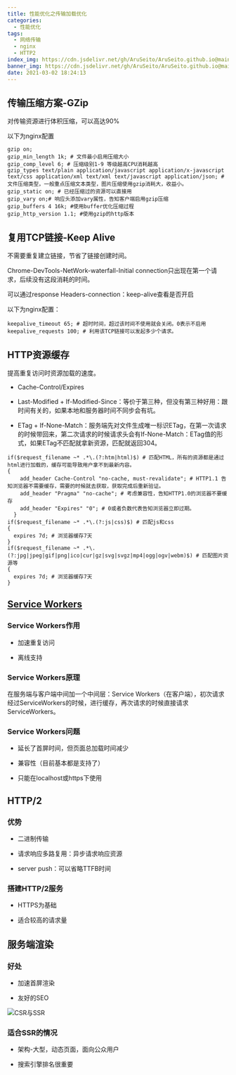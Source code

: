 ```yaml
---
title: 性能优化之传输加载优化
categories:
  - 性能优化
tags:
  - 网络传输
  - nginx
  - HTTP2
index_img: https://cdn.jsdelivr.net/gh/AruSeito/AruSeito.github.io@main/source/img/banner/bg6.jpg
banner_img: https://cdn.jsdelivr.net/gh/AruSeito/AruSeito.github.io@main/source/img/banner/bg6.jpg
date: 2021-03-02 18:24:13
---
```


## 传输压缩方案-GZip

对传输资源进行体积压缩，可以高达90%

以下为nginx配置

```properties
gzip on;
gzip_min_length 1k; # 文件最小启用压缩大小
gzip_comp_level 6; # 压缩级别1-9 等级越高CPU消耗越高
gzip_types text/plain application/javascript application/x-javascript text/css application/xml text/xml text/javascript application/json; # 文件压缩类型，一般重点压缩文本类型，图片压缩使用gzip消耗大，收益小。
gzip_static on; # 已经压缩过的资源可以直接用
gzip_vary on;# 响应头添加vary属性，告知客户端启用gzip压缩
gzip_buffers 4 16k; #使用buffer优化压缩过程
gzip_http_version 1.1; #使用gzip的http版本
```

## 复用TCP链接-Keep Alive

不需要重复建立链接，节省了链接创建时间。

Chrome-DevTools-NetWork-waterfall-Initial connection只出现在第一个请求，后续没有这段消耗的时间。

可以通过response Headers-connection：keep-alive查看是否开启

以下为nginx配置：

```properties
keepalive_timeout 65; # 超时时间，超过该时间不使用就会关闭。0表示不启用
keepalive_requests 100; # 利用该TCP链接可以发起多少个请求。
```

## HTTP资源缓存

提高重复访问时资源加载的速度。

- Cache-Control/Expires

- Last-Modified + If-Modified-Since：等价于第三种，但没有第三种好用：跟时间有关的，如果本地和服务器时间不同步会有坑。

- ETag + If-None-Match：服务端先对文件生成唯一标识ETag，在第一次请求的时候带回来，第二次请求的时候请求头会有If-None-Match：ETag值的形式，如果ETag不匹配就拿新资源，匹配就返回304。

```properties
if($request_filename ~* .*\.(?:htm|html)$) # 匹配HTML，所有的资源都是通过html进行加载的，缓存可能导致用户拿不到最新内容。
{ 
    add_header Cache-Control "no-cache, must-revalidate"; # HTTP1.1 告知浏览器不需要缓存，需要的时候就去获取，获取完成后重新验证。
    add_header "Pragma" "no-cache"; # 考虑兼容性，告知HTTP1.0的浏览器不要缓存
    add_header "Expires" "0"; # 0或者负数代表告知浏览器立即过期。
  }
if($request_filename ~* .*\.(?:js|css)$) # 匹配js和css
{
  expires 7d; # 浏览器缓存7天
}
if($request_filename ~* .*\.(?:jpg|jpeg|gif|png|ico|cur|gz|svg|svgz|mp4|ogg|ogv|webm)$) # 匹配图片资源等
{
  expires 7d; # 浏览器缓存7天
}
```

## [Service Workers](https://developer.mozilla.org/zh-CN/docs/Web/API/Service_Worker_API/Using_Service_Workers)
### Service Workers作用

- 加速重复访问

- 离线支持

### Service Workers原理

在服务端与客户端中间加一个中间层：Service Workers（在客户端），初次请求经过ServiceWorkers的时候，进行缓存，再次请求的时候直接请求ServiceWorkers。

### Service Workers问题

- 延长了首屏时间，但页面总加载时间减少

- 兼容性（目前基本都是支持了）

- 只能在localhost或https下使用

## HTTP/2

### 优势

- 二进制传输

- 请求响应多路复用：异步请求响应资源

- server push：可以省略TTFB时间

### 搭建HTTP/2服务

- HTTPS为基础

- 适合较高的请求量

## 服务端渲染

### 好处

- 加速首屏渲染

- 友好的SEO

![CSR与SSR](https://cdn.jsdelivr.net/gh/AruSeito/AruSeito.github.io@main/source/img/SSR.png)

### 适合SSR的情况

- 架构-大型，动态页面，面向公众用户

- 搜索引擎排名很重要